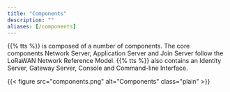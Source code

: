 ```yaml
---
title: "Components"
description: ""
aliases: [/components]
---
```


{{% tts %}} is composed of a number of components. The core components Network Server, Application Server and Join Server follow the LoRaWAN Network Reference Model. {{% tts %}} also contains an Identity Server, Gateway Server, Console and Command-line Interface.

{{< figure src="components.png" alt="Components" class="plain" >}}
